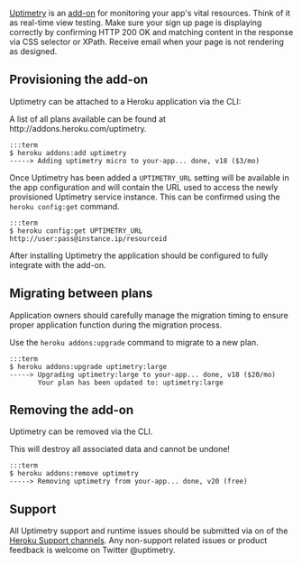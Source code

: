 [Uptimetry](http://addons.heroku.com/uptimetry) is an [add-on](http://addons.heroku.com) for monitoring your app's vital resources. Think of it as real-time view testing. Make sure your sign up page is displaying correctly by confirming HTTP 200 OK and matching content in the response via CSS selector or XPath. Receive email when your page is not rendering as designed.

## Provisioning the add-on

Uptimetry can be attached to a Heroku application via the  CLI:

<div class="callout" markdown="1">
A list of all plans available can be found at http://addons.heroku.com/uptimetry.
</div>

    :::term
    $ heroku addons:add uptimetry
    -----> Adding uptimetry micro to your-app... done, v18 ($3/mo)

Once Uptimetry has been added a `UPTIMETRY_URL` setting will be available in the app configuration and will contain the URL used to access the newly provisioned Uptimetry service instance. This can be confirmed using the `heroku config:get` command.

    :::term
    $ heroku config:get UPTIMETRY_URL
    http://user:pass@instance.ip/resourceid

After installing Uptimetry the application should be configured to fully integrate with the add-on.

## Migrating between plans

<div class="note" markdown="1">Application owners should carefully manage the migration timing to ensure proper application function during the migration process.</div>

Use the `heroku addons:upgrade` command to migrate to a new plan.

    :::term
    $ heroku addons:upgrade uptimetry:large
    -----> Upgrading uptimetry:large to your-app... done, v18 ($20/mo)
           Your plan has been updated to: uptimetry:large

## Removing the add-on

Uptimetry can be removed via the  CLI.

<div class="warning" markdown="1">This will destroy all associated data and cannot be undone!</div>

    :::term
    $ heroku addons:remove uptimetry
    -----> Removing uptimetry from your-app... done, v20 (free)

## Support

All Uptimetry support and runtime issues should be submitted via on of the [Heroku Support channels](support-channels). Any non-support related issues or product feedback is welcome on Twitter @uptimetry.
